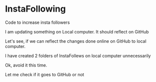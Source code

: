 # InstaFollowing
Code to increase insta followers


I am updating something on Local computer. It should reflect on GitHub

Let's see, if we can reflect the changes done online on GitHub to local computer.

I have created 2 folders of InstaFollews on local computer unnecessarily

Ok, avoid it this time.

Let me check if it goes to GitHub or not
